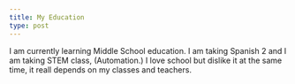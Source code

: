 ```yaml
---
title: My Education
type: post
---
```

I am currently learning Middle School education. I am taking Spanish 2 and I am taking STEM class, (Automation.) I love school but dislike it at the same time, it reall depends on my classes and teachers.
